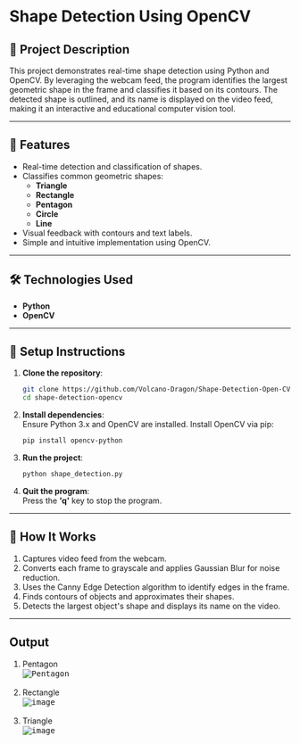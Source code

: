 # Shape Detection Using OpenCV  

## 📜 **Project Description**  
This project demonstrates real-time shape detection using Python and OpenCV. By leveraging the webcam feed, the program identifies the largest geometric shape in the frame and classifies it based on its contours. The detected shape is outlined, and its name is displayed on the video feed, making it an interactive and educational computer vision tool.  

---

## 🚀 **Features**  
- Real-time detection and classification of shapes.  
- Classifies common geometric shapes:  
  - **Triangle**  
  - **Rectangle**  
  - **Pentagon**  
  - **Circle**  
  - **Line**  
- Visual feedback with contours and text labels.  
- Simple and intuitive implementation using OpenCV.  

---

## 🛠️ **Technologies Used**  
- **Python**  
- **OpenCV**  

---

## 🔧 **Setup Instructions**  

1. **Clone the repository**:  
   ```bash  
   git clone https://github.com/Volcano-Dragon/Shape-Detection-Open-CV.git
   cd shape-detection-opencv  
   ```  

2. **Install dependencies**:  
   Ensure Python 3.x and OpenCV are installed. Install OpenCV via pip:  
   ```bash  
   pip install opencv-python  
   ```  

3. **Run the project**:  
   ```bash  
   python shape_detection.py  
   ```  

4. **Quit the program**:  
   Press the **'q'** key to stop the program.  

---

## 📸 **How It Works**  
1. Captures video feed from the webcam.  
2. Converts each frame to grayscale and applies Gaussian Blur for noise reduction.  
3. Uses the Canny Edge Detection algorithm to identify edges in the frame.  
4. Finds contours of objects and approximates their shapes.  
5. Detects the largest object's shape and displays its name on the video.  

---

## **Output**  
1. Pentagon <br> <kbd>![Pentagon](https://github.com/user-attachments/assets/d7c31fc7-37c2-4864-9ea2-8c3538921cb9)</kbd> <br> <br>
2. Rectangle <br> <kbd>![image](https://github.com/user-attachments/assets/891bfc86-960f-4289-b31d-0d0ef8a3475c)</kbd> <br> <br>
3. Triangle <br> <kbd>![image](https://github.com/user-attachments/assets/323cbdfd-5cb6-4b65-af3e-956eb3dcd5c8)</kbd> 

      
   





